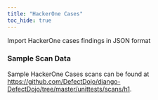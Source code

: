 ```yaml
---
title: "HackerOne Cases"
toc_hide: true
---
```

Import HackerOne cases findings in JSON format
### Sample Scan Data
Sample HackerOne Cases scans can be found at https://github.com/DefectDojo/django-DefectDojo/tree/master/unittests/scans/h1.